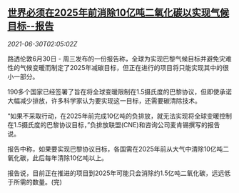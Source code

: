 <!--1625020262000-->
[世界必须在2025年前消除10亿吨二氧化碳以实现气候目标--报告](https://cn.reuters.com/article/global-climate-emissions-removal-0630-idCNKCS2E606V)
------

<div><i>2021-06-30T02:05:02Z</i></div><p>路透伦敦6月30日 - 周三发布的一份报告称，全球为实现巴黎气候目标并避免灾难性的气候变暖而制定了2025年减碳目标，但正在进行的项目将只能实现其中的很小一部分。</p><p>190多个国家已经签署了旨在将全球变暖限制在1.5摄氏度的巴黎协议，但即使承诺大幅减少排放，许多科学家认为要实现这一目标，还需要碳清除技术。</p><p>“如果不采取行动，在2025年前完成10亿吨的负排放，就无法实现将全球变暖控制在1.5摄氏度的巴黎协议目标，”负排放联盟(CNE)和咨询公司麦肯锡撰写的报告说。</p><p>报告中称，如果要实现巴黎协议目标，各国需在2025年前从大气中清除10亿吨二氧化碳，此后每年清除10亿吨以上。</p><p>报告说，目前正在推进的项目到2025年可能只会消除约1.5亿吨二氧化碳，远远低于所需的数量。(完)</p>
